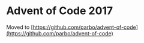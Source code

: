# Advent of Code 2017

Moved to [https://github.com/parbo/advent-of-code](https://github.com/parbo/advent-of-code)
